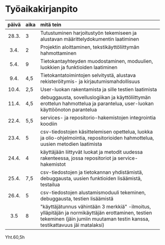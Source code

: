 # Työaikakirjanpito

| päivä | aika | mitä tein  |
|:-----:|:-----|:------|
| 28.3. | 3    | Tutustuminen harjoitustyön tekemiseen ja alustavan määrittelydokumentin laatiminen |
| 3.4.	| 2    | Projektin aloittaminen, tekstikäyttöliittymän hahmottaminen |
| 5.4.	| 9    | Tietokantayhteyden muodostaminen, moduulien, luokkien ja funktioiden laatiminen |	
| 9.4. 	| 4,5  | Tietokantatoimintojen selvitystä, alustava rekisteröitymis- ja kirjautumismahdollisuus
| 10.4. | 2,5  | User-luokan rakentamista ja sille testien laatimista
| 11.4. | 4,5  | debuggausta, sovelluslogiikan ja käyttöliittymän erottelun hahmottelua ja parantelua, user-luokan käyttöönoton parantelua
| 22.4. | 5,5  | services- ja repositorio-hakemistojen integrointia koodiin
| 23.4. | 5    | csv-tiedostojen käsittelemisen opettelua, luokka ja olio-ohjelmointia, repositorioiden hahmottelua, uusien metodien laatimista
| 24.4. | 4    | käyttäjään liittyvät luokat ja metodit uudessa rakenteessa, jossa repositoriot ja service-hakemistot
| 25.4. | 7,5  | csv-tiedostojen ja tietokannan yhdistämistä, debuggausta, uusien funktioiden lisäämistä, testailua
| 26.4. | 5    | csv-tiedostojen alustamismoduuli tekeminen, debuggausta, testien lisäämistä
| 3.5   | 8    | "käyttäjätunnus vähintään 3 merkkiä" -ilmoitus, ylläpitäjän ja normikäyttäjän erottaminen, testien tekeminen (jäin jumiin muutaman testin                     kanssa, testikattavuus jäi matalaksi)

Yht.60,5h
